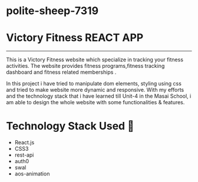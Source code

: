 # polite-sheep-7319

# Victory Fitness REACT APP

-----

This is a Victory Fitness website which specialize in tracking your fitness activities. The website provides fitness programs,fitness tracking dashboard and fitness related memberships .

In this project i have tried to manipulate dom elements, styling using css and tried to make website more dynamic and responsive. With my efforts and the technology stack that i have learned till Unit-4 in the Masai School, i am able to design the whole website with some functionalities & features.


# Technology Stack Used 🌟
* React.js
* CSS3
* rest-api
* auth0
* swal
* aos-animation

